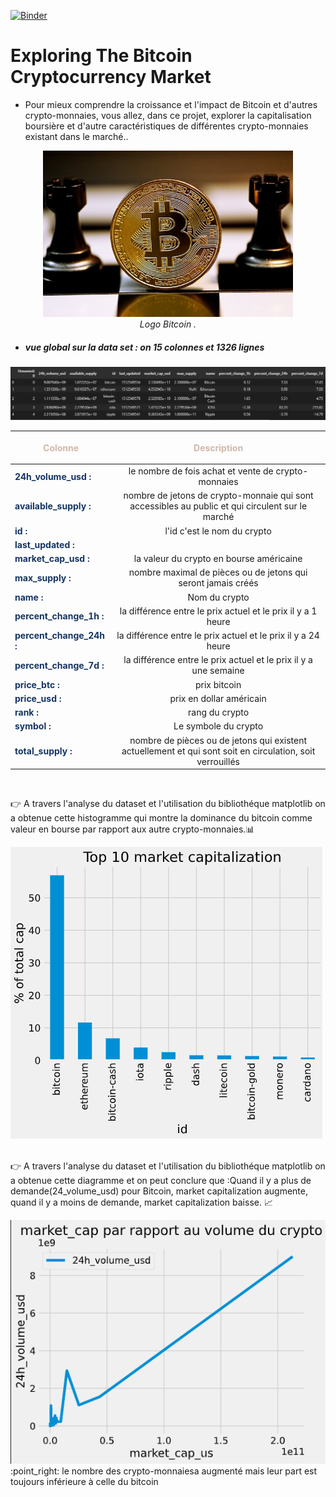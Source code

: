 [![Binder](https://mybinder.org/badge_logo.svg)](https://mybinder.org/v2/gh/DamoussiSalma/Mini_Projet_AnalyseDonnees/main)

# Exploring The Bitcoin Cryptocurrency Market

- Pour mieux comprendre la croissance et l'impact de Bitcoin et d'autres crypto-monnaies, vous allez, dans ce projet, explorer la capitalisation boursière et d'autre caractéristiques de différentes crypto-monnaies existant dans le marché..

<p><center><img src="./images/bitcoin.jpg" width="400px"> <br> 
<em>Logo Bitcoin .</em></center></p>

- ##### vue global sur la data set : on 15 colonnes et 1326 lignes
<img src="./images/dataset2.png">

| <p style="color:#D0B8A8">Colonne</p>                        |                                 <p style="color:#D0B8A8"> Description</p>                                 |
| ----------------------------------------------------------- | :-------------------------------------------------------------------------------------------------------: |
| <strong style="color:#153462">24h_volume_usd :</strong>     |                            le nombre de fois achat et vente de crypto-monnaies                            |
| <strong style="color:#153462">available_supply :</strong>   |     nombre de jetons de crypto-monnaie qui sont accessibles au public et qui circulent sur le marché      |
| <strong style="color:#153462">id :</strong>                 |                                        l'id c'est le nom du crypto                                        |
| <strong style="color:#153462">last_updated :</strong>       |                                                                                                           |
| <strong style="color:#153462">market_cap_usd :</strong>     |                                 la valeur du crypto en bourse américaine                                  |
| <strong style="color:#153462">max_supply :</strong>         |                       nombre maximal de pièces ou de jetons qui seront jamais créés                       |
| <strong style="color:#153462">name :</strong>               |                                               Nom du crypto                                               |
| <strong style="color:#153462">percent_change_1h :</strong>  |                       la différence entre le prix actuel et le prix il y a 1 heure                        |
| <strong style="color:#153462">percent_change_24h :</strong> |                       la différence entre le prix actuel et le prix il y a 24 heure                       |
| <strong style="color:#153462">percent_change_7d :</strong>  |                     la différence entre le prix actuel et le prix il y a une semaine                      |
| <strong style="color:#153462">price_btc :</strong>          |                                               prix bitcoin                                                |
| <strong style="color:#153462">price_usd :</strong>          |                                         prix en dollar américain                                          |
| <strong style="color:#153462">rank :</strong>               |                                              rang du crypto                                               |
| <strong style="color:#153462">symbol :</strong>             |                                           Le symbole du crypto                                            |
| <strong style="color:#153462">total_supply :</strong>       | nombre de pièces ou de jetons qui existent actuellement et qui sont soit en circulation, soit verrouillés |

<br>

:point_right: A travers l'analyse du dataset et l'utilisation du bibliothéque matplotlib on a obtenue cette histogramme qui montre la dominance du bitcoin comme valeur en bourse par rapport aux autre crypto-monnaies.:bar_chart:

<img src="./images/histogramme.png"> <br> <br>

:point_right: A travers l'analyse du dataset et l'utilisation du bibliothéque matplotlib on a obtenue cette diagramme et on peut conclure que :Quand il y a plus de demande(24_volume_usd) pour Bitcoin, market capitalization augmente, quand il y a moins de demande, market capitalization baisse. :chart_with_upwards_trend:

<img src="./images/line.png">
:point_right: le nombre des crypto-monnaiesa augmenté mais leur part est toujours inférieure à celle du bitcoin
